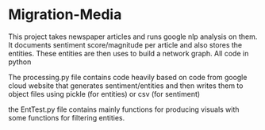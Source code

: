 # Migration-Media

This project takes newspaper articles and runs google nlp analysis on them. It documents sentiment score/magnitude per article and also stores the entities. These entities are then uses to build a network graph. All code in python

The processing.py file contains code heavily based on code from google cloud website that generates sentiment/entities and then writes them to object files using pickle (for entities) or csv (for sentiment)

the EntTest.py file contains mainly functions for producing visuals with some functions for filtering entities.
